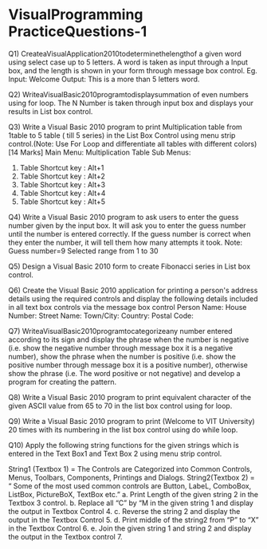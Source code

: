 # VisualProgramming PracticeQuestions-1


Q1)
CreateaVisualApplication2010todeterminethelengthof
a given word using select case up to 5 letters. A word is taken as input through a Input box, and the length is shown in your form through message box control.
Eg. Input: Welcome
Output: This is a more than 5 letters word.

Q2)
WriteaVisualBasic2010programtodisplaysummation of even numbers using for loop. The N Number is taken through input box and displays your results in List box control.

Q3)
Write a Visual Basic 2010 program to print Multiplication table from 1table to 5 table ( till 5 series) in the List Box Control using menu strip control.(Note: Use For Loop and differentiate all tables with different colors) [14 Marks]
Main Menu: Multiplication Table
Sub Menus:
1. Table Shortcut key : Alt+1
2. Table Shortcut key : Alt+2
3. Table Shortcut key : Alt+3
4. Table Shortcut key : Alt+4
5. Table Shortcut key : Alt+5


Q4) 
Write a Visual Basic 2010 program to ask users to enter the guess number given by the input box. It will ask you to enter the guess number until the number is entered correctly. If the guess number is correct when they enter the number, it will tell them how many attempts it took.
Note: Guess number=9
Selected range from 1 to 30

Q5)
Design a Visual Basic 2010 form to create Fibonacci series in List box control.
 
Q6)
Create the Visual Basic 2010 application for printing a person's address details using the required controls and display the following details included in all text box controls via the message box control
Person Name: 
House Number: 
Street Name: 
Town/City: 
Country:
Postal Code:

Q7)
WriteaVisualBasic2010programtocategorizeany number entered according to its sign and display the phrase when the number is negative (i.e. show the negative number through message box it is a negative number), show the phrase when the number is positive (i.e. show the positive number through message box it is a positive number), otherwise show the phrase (i.e. The word positive or not negative) and develop a program for creating the pattern.

Q8)
Write a Visual Basic 2010 program to print equivalent character of the given ASCII value from 65 to 70 in the list box control using for loop.

Q9) 
Write a Visual Basic 2010 program to print (Welcome to VIT University) 20 times with its numbering in the list box control using do while loop.

Q10) 
Apply the following string functions for the given strings which is entered in the Text Box1 and Text Box 2 using menu strip control. 

String1 (Textbox 1) = The Controls are Categorized into Common Controls, Menus, Toolbars, Components, Printings and Dialogs.
String2(Textbox 2) = “ Some of the most used common controls are Button, LabeL, ComboBox, ListBox, PictureBoX, TextBox etc.”
a. Print Length of the given string 2 in the Textbox 3 control.
b. Replace all “C” by “M in the given string 1 and display the output in Textbox Control 4.
c. Reverse the string 2 and display the output in the Textbox Control 5. d. Print middle of the string2 from “P” to “X” in the Textbox Control 6.
e. Join the given string 1 and string 2 and display the output in the Textbox control 7.

